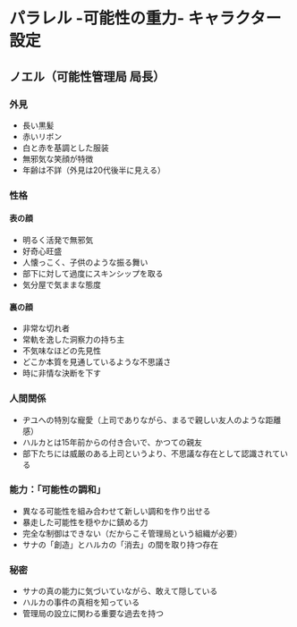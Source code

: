 # パラレル -可能性の重力- キャラクター設定

## ノエル（可能性管理局 局長）

### 外見
- 長い黒髪
- 赤いリボン
- 白と赤を基調とした服装
- 無邪気な笑顔が特徴
- 年齢は不詳（外見は20代後半に見える）

### 性格
#### 表の顔
- 明るく活発で無邪気
- 好奇心旺盛
- 人懐っこく、子供のような振る舞い
- 部下に対して過度にスキンシップを取る
- 気分屋で気ままな態度

#### 裏の顔
- 非常な切れ者
- 常軌を逸した洞察力の持ち主
- 不気味なほどの先見性
- どこか本質を見通しているような不思議さ
- 時に非情な決断を下す

### 人間関係
- ヂユへの特別な寵愛（上司でありながら、まるで親しい友人のような距離感）
- ハルカとは15年前からの付き合いで、かつての親友
- 部下たちには威厳のある上司というより、不思議な存在として認識されている

### 能力：「可能性の調和」
- 異なる可能性を組み合わせて新しい調和を作り出せる
- 暴走した可能性を穏やかに鎮める力
- 完全な制御はできない（だからこそ管理局という組織が必要）
- サナの「創造」とハルカの「消去」の間を取り持つ存在

### 秘密
- サナの真の能力に気づいていながら、敢えて隠している
- ハルカの事件の真相を知っている
- 管理局の設立に関わる重要な過去を持つ